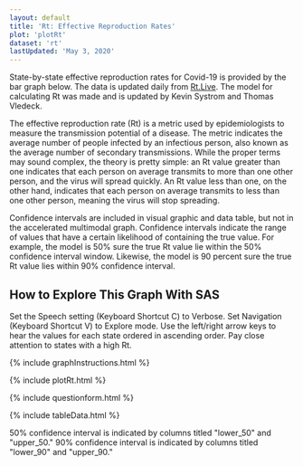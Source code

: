 ```yaml
---
layout: default
title: 'Rt: Effective Reproduction Rates'
plot: 'plotRt'
dataset: 'rt'
lastUpdated: 'May 3, 2020'
---
```


State-by-state effective reproduction rates for Covid-19 is provided by the bar graph below. The data is updated daily from [Rt.Live](https://rt.live/). The model for calculating Rt was made and is updated by Kevin Systrom and Thomas Vledeck.

The effective reproduction rate (Rt) is a metric used by epidemiologists to measure the transmission potential of a disease. The metric indicates the average number of people infected by an infectious person, also known as the average number of secondary transmissions. While the proper terms may sound complex, the theory is pretty simple: an Rt value greater than one indicates that each person on average transmits to more than one other person, and the virus will spread quickly. An Rt value less than one, on the other hand, indicates that each person on average transmits to less than one other person, meaning the virus will stop spreading.

Confidence intervals are included in visual graphic and data table, but not in the accelerated multimodal graph. Confidence intervals indicate the range of values that have a certain likelihood of containing the true value. For example, the model is 50% sure the true Rt value lie within the 50% confidence interval window. Likewise, the model is 90 percent sure the true Rt value lies within 90% confidence interval.

## How to Explore This Graph With SAS
Set the Speech setting (Keyboard Shortcut C) to Verbose. Set Navigation (Keyboard Shortcut V) to Explore mode. Use the left/right arrow keys to hear the values for each state ordered in ascending order. Pay close attention to states with a high Rt.

{% include graphInstructions.html %}

{% include plotRt.html %}

{% include questionform.html %}

{% include tableData.html %}

50% confidence interval is indicated by columns titled "lower_50" and "upper_50." 
90% confidence interval is indicated by columns titled "lower_90" and "upper_90."
